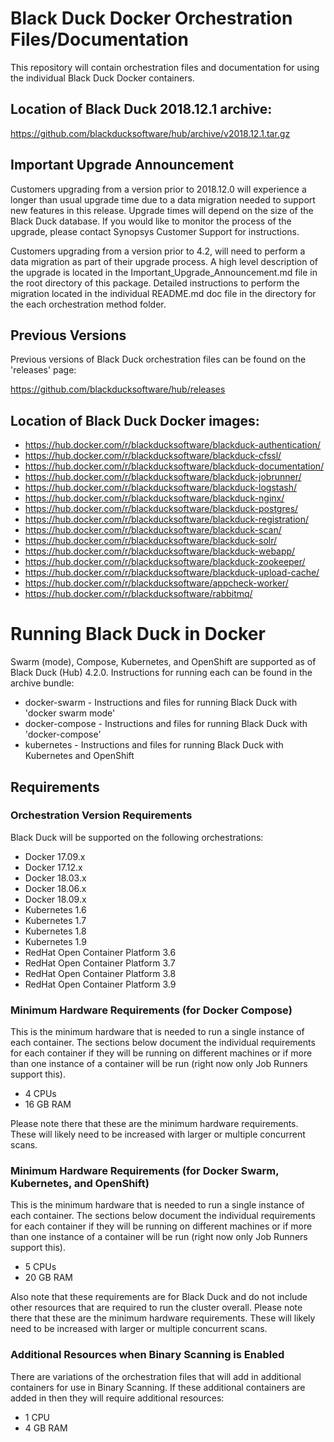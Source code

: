 # Black Duck Docker Orchestration Files/Documentation

This repository will contain orchestration files and documentation for using the individual Black Duck Docker containers. 

## Location of Black Duck 2018.12.1 archive:

https://github.com/blackducksoftware/hub/archive/v2018.12.1.tar.gz

## Important Upgrade Announcement

Customers upgrading from a version prior to 2018.12.0 will experience a longer than usual upgrade time due to a data migration needed to support new features in this release. Upgrade times will depend on the size of the Black Duck database. If you would like to monitor the process of the upgrade, please contact Synopsys Customer Support for instructions.
 
Customers upgrading from a version prior to 4.2, will need to perform a data migration as part of their upgrade process.  A high level description of the upgrade is located in the Important_Upgrade_Announcement.md file in the root directory of this package.  Detailed instructions to perform the migration located in the individual README.md doc file in the directory for the each orchestration method folder.

## Previous Versions

Previous versions of Black Duck orchestration files can be found on the 'releases' page:

https://github.com/blackducksoftware/hub/releases

## Location of Black Duck Docker images:

* https://hub.docker.com/r/blackducksoftware/blackduck-authentication/
* https://hub.docker.com/r/blackducksoftware/blackduck-cfssl/ 
* https://hub.docker.com/r/blackducksoftware/blackduck-documentation/
* https://hub.docker.com/r/blackducksoftware/blackduck-jobrunner/
* https://hub.docker.com/r/blackducksoftware/blackduck-logstash/
* https://hub.docker.com/r/blackducksoftware/blackduck-nginx/
* https://hub.docker.com/r/blackducksoftware/blackduck-postgres/
* https://hub.docker.com/r/blackducksoftware/blackduck-registration/
* https://hub.docker.com/r/blackducksoftware/blackduck-scan/
* https://hub.docker.com/r/blackducksoftware/blackduck-solr/
* https://hub.docker.com/r/blackducksoftware/blackduck-webapp/
* https://hub.docker.com/r/blackducksoftware/blackduck-zookeeper/
* https://hub.docker.com/r/blackducksoftware/blackduck-upload-cache/
* https://hub.docker.com/r/blackducksoftware/appcheck-worker/
* https://hub.docker.com/r/blackducksoftware/rabbitmq/

# Running Black Duck in Docker

Swarm (mode), Compose, Kubernetes, and OpenShift are supported as of Black Duck (Hub) 4.2.0. Instructions for running each can be found in the archive bundle:

* docker-swarm - Instructions and files for running Black Duck with 'docker swarm mode'
* docker-compose - Instructions and files for running Black Duck with 'docker-compose'
* kubernetes - Instructions and files for running Black Duck with Kubernetes and OpenShift

## Requirements

### Orchestration Version Requirements

Black Duck will be supported on the following orchestrations:

* Docker 17.09.x
* Docker 17.12.x
* Docker 18.03.x
* Docker 18.06.x
* Docker 18.09.x
* Kubernetes 1.6
* Kubernetes 1.7
* Kubernetes 1.8
* Kubernetes 1.9
* RedHat Open Container Platform 3.6
* RedHat Open Container Platform 3.7
* RedHat Open Container Platform 3.8
* RedHat Open Container Platform 3.9

### Minimum Hardware Requirements (for Docker Compose)

This is the minimum hardware that is needed to run a single instance of each container. The sections below document the individual requirements for each container if they will be running on different machines or if more than one instance of a container will be run (right now only Job Runners support this).

* 4 CPUs
* 16 GB RAM

Please note there that these are the minimum hardware requirements. These will likely need to be increased with larger or multiple concurrent scans.

### Minimum Hardware Requirements (for Docker Swarm, Kubernetes, and OpenShift)

This is the minimum hardware that is needed to run a single instance of each container. The sections below document the individual requirements for each container if they will be running on different machines or if more than one instance of a container will be run (right now only Job Runners support this).

* 5 CPUs
* 20 GB RAM

Also note that these requirements are for Black Duck and do not include other resources that are required to run the cluster overall.
Please note there that these are the minimum hardware requirements. These will likely need to be increased with larger or multiple concurrent scans.

### Additional Resources when Binary Scanning is Enabled

There are variations of the orchestration files that will add in additional containers for use in Binary Scanning. If these additional containers
are added in then they will require additional resources:

* 1 CPU
* 4 GB RAM
